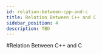 ```yaml
---
id: relation-between-cpp-and-c
title: Relation Between C++ and C
sidebar_position: 4
description: TBD
---
```


#Relation Between C++ and C


